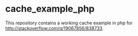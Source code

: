 cache_example_php
=================

This repository contains a working cache example in php for http://stackoverflow.com/q/19067856/838733.
